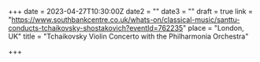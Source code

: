 +++
date = 2023-04-27T10:30:00Z
date2 = ""
date3 = ""
draft = true
link = "https://www.southbankcentre.co.uk/whats-on/classical-music/santtu-conducts-tchaikovsky-shostakovich?eventId=762235"
place = "London, UK"
title = "Tchaikovsky Violin Concerto with the Philharmonia Orchestra"

+++
